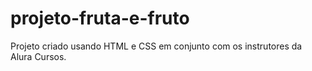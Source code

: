 # projeto-fruta-e-fruto
Projeto criado usando HTML e CSS em conjunto com os instrutores da Alura Cursos.
